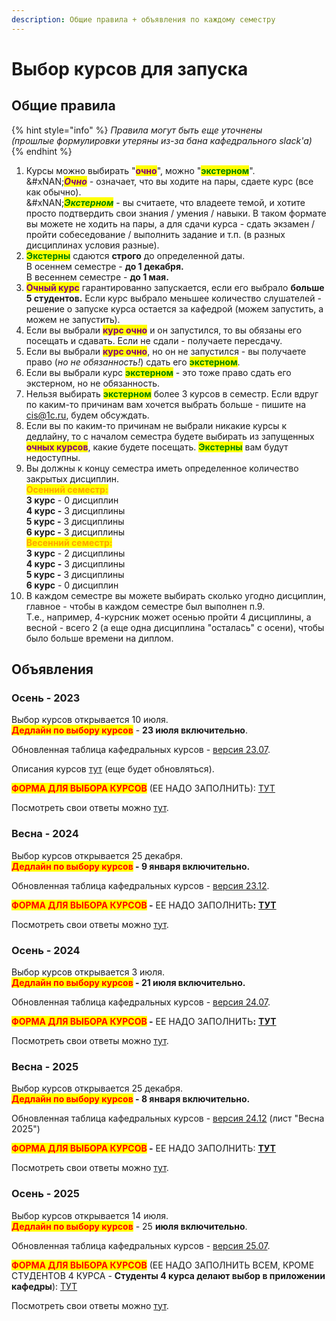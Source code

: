 ```yaml
---
description: Общие правила + объявления по каждому семестру
---
```


# Выбор курсов для запуска

## Общие правила

{% hint style="info" %}
_Правила могут быть еще уточнены_\
_(прошлые формулировки утеряны из-за бана кафедрального slack'a)_
{% endhint %}

1. Курсы можно выбирать "<mark style="color:purple;">**очно**</mark>", можно "<mark style="color:green;">**экстерном**</mark>".\
   &#xNAN;_<mark style="color:purple;">**Очно**</mark> -_ означает, что вы ходите на пары, сдаете курс (все как обычно).\
   &#xNAN;_<mark style="color:green;">**Экстерном**</mark>_ - вы считаете, что владеете темой, и хотите просто подтвердить свои знания / умения / навыки. В таком формате вы можете не ходить на пары, а для сдачи курса - сдать экзамен / пройти собеседование / выполнить задание и т.п. (в разных дисциплинах условия разные).&#x20;
2. <mark style="color:green;">**Экстерны**</mark> сдаются **строго** до определенной даты. \
   В осеннем семестре - **до 1 декабря.** \
   В весеннем семестре - **до 1 мая.**
3. <mark style="color:purple;">**Очный курс**</mark> гарантированно запускается, если его выбрало **больше 5 студентов.** Если курс выбрало меньшее количество слушателей - решение о запуске курса остается за кафедрой (можем запустить, а можем не запустить).
4. Если вы выбрали <mark style="color:purple;">**курс очно**</mark> и он запустился,  то вы обязаны его посещать и сдавать. Если не сдали - получаете пересдачу.
5. Если вы выбрали <mark style="color:purple;">**курс очно**</mark>, но он не запустился - вы получаете право (_но не обязанность!_) сдать его <mark style="color:green;">**экстерном**</mark>.&#x20;
6. Если вы выбрали курс <mark style="color:green;">**экстерном**</mark> - это тоже право сдать его экстерном, но не обязанность.&#x20;
7. Нельзя выбирать <mark style="color:green;">**экстерном**</mark> более 3 курсов в семестр. Если вдруг по каким-то причинам вам хочется выбрать больше - пишите на [cis@1c.ru](mailto:cis@1c.ru), будем обсуждать.
8. Если вы по каким-то причинам не выбрали никакие курсы к дедлайну, то с началом семестра будете выбирать из запущенных <mark style="color:purple;">**очных курсов**</mark>, какие будете посещать. <mark style="color:green;">**Экстерны**</mark> вам будут недоступны.
9. Вы должны к концу семестра иметь определенное количество закрытых дисциплин.\
   <mark style="color:orange;">**Осенний семестр:**</mark>\
   **3 курс** - 0 дисциплин\
   **4 курс -** 3 дисциплины\
   **5 курс -** 3 дисциплины\
   **6 курс -** 3 дисциплины\
   <mark style="color:orange;">**Весенний семестр:**</mark> \
   **3 курс** - 2 дисциплины\
   **4 курс -** 3 дисциплины\
   **5 курс -** 3 дисциплины\
   **6 курс** - 0 дисциплин
10. В каждом семестре вы можете выбирать сколько угодно дисциплин, главное - чтобы в каждом семестре был выполнен п.9. \
    Т.е., например, 4-курсник может осенью пройти 4 дисциплины, а весной - всего 2 (а еще одна дисциплина "осталась" с осени), чтобы было больше времени на диплом.

## Объявления

### Осень - 2023

Выбор курсов открывается 10 июля.\
<mark style="color:red;">**Дедлайн по выбору курсов**</mark> - **23 июля включительно**.

Обновленная таблица кафедральных курсов - [версия 23.07](https://docs.google.com/spreadsheets/d/15jEmcTpRQv43BxzPzR21yLZXaZ-ELs0y6byN9Qnk1cc/edit?usp=sharing).

Описания курсов [тут](https://docs.google.com/document/d/1S2ueMM2G__ZSkDVVUzO4Vgf4CfsoauFNsXb3P2L1rhI/edit?usp=sharing) (еще будет обновляться).

<mark style="color:red;">**ФОРМА ДЛЯ ВЫБОРА КУРСОВ**</mark> (ЕЕ НАДО ЗАПОЛНИТЬ): [ТУТ](https://forms.gle/m2JPsYE9C5QwHjHKA)

Посмотреть свои ответы можно [тут](https://docs.google.com/spreadsheets/d/1m5fGYale40TL11luojGPDxlP-EcaJ8Vj0-IQMlae2sM/edit?usp=sharing).

### Весна - 2024

Выбор курсов открывается 25 декабря. \
<mark style="color:red;">**Дедлайн по выбору курсов**</mark>**&#x20;- 9 января включительно.**

Обновленная таблица кафедральных курсов - [версия 23.12](https://docs.google.com/spreadsheets/d/15jEmcTpRQv43BxzPzR21yLZXaZ-ELs0y6byN9Qnk1cc/edit#gid=615482154).

<mark style="color:red;">**ФОРМА ДЛЯ ВЫБОРА КУРСОВ**</mark>**&#x20;-** ЕЕ НАДО ЗАПОЛНИТ&#x42C;**:** [**ТУТ**](https://forms.gle/krDLTyMdQMxfcL4Y9)

Посмотреть свои ответы можно [тут](https://docs.google.com/spreadsheets/d/1ygIccpigmRt8BadH_yJyh0vzlivAHZzkcGzgyem7Fyc/edit?usp=sharing).&#x20;

### Осень - 2024

Выбор курсов открывается 3 июля. \
<mark style="color:red;">**Дедлайн по выбору курсов**</mark>**&#x20;- 21 июля включительно.**

Обновленная таблица кафедральных курсов - [версия 24.07](https://docs.google.com/spreadsheets/d/15jEmcTpRQv43BxzPzR21yLZXaZ-ELs0y6byN9Qnk1cc/edit?gid=615482154#gid=615482154).

<mark style="color:red;">**ФОРМА ДЛЯ ВЫБОРА КУРСОВ**</mark>**&#x20;-** ЕЕ НАДО ЗАПОЛНИТ&#x42C;**:** [**ТУТ**](https://forms.gle/sou1iLGsJszebvYm9)

Посмотреть свои ответы можно [тут](https://docs.google.com/spreadsheets/d/1e8wLF_0PbmbX7g7Y4clwQ_PYhOm9s68nlN6jDEhsLVs/edit?usp=sharing).&#x20;

### Весна - 2025

Выбор курсов открывается 25 декабря. \
<mark style="color:red;">**Дедлайн по выбору курсов**</mark>**&#x20;- 8 января включительно.**

Обновленная таблица кафедральных курсов - [версия 24.12](https://docs.google.com/spreadsheets/d/15jEmcTpRQv43BxzPzR21yLZXaZ-ELs0y6byN9Qnk1cc/edit?gid=1687268987#gid=1687268987) (лист "Весна 2025")

<mark style="color:red;">**ФОРМА ДЛЯ ВЫБОРА КУРСОВ**</mark>**&#x20;-** ЕЕ НАДО ЗАПОЛНИТЬ: [**ТУТ**](https://forms.gle/Fj2zS3MabrTgqNcL6)

Посмотреть свои ответы можно [тут](https://docs.google.com/spreadsheets/d/1_K5SHsWSpMRjxJkV9I9-TEJvUvOpf3fDHn1s1z0tRuQ/edit?usp=sharing).&#x20;

### Осень - 2025

Выбор курсов открывается 14 июля.\
<mark style="color:red;">**Дедлайн по выбору курсов**</mark> - 25 **июля включительно**.

Обновленная таблица кафедральных курсов - [версия 25.07](https://docs.google.com/spreadsheets/d/15jEmcTpRQv43BxzPzR21yLZXaZ-ELs0y6byN9Qnk1cc/edit?gid=1872559183#gid=1872559183).

<mark style="color:red;">**ФОРМА ДЛЯ ВЫБОРА КУРСОВ**</mark> (ЕЕ НАДО ЗАПОЛНИТЬ ВСЕМ, КРОМЕ СТУДЕНТОВ 4 КУРСА - **Студенты 4 курса делают выбор в приложении кафедры**): [ТУТ](https://forms.gle/8FrssiKusBDLbpgG7)

Посмотреть свои ответы можно [тут](https://docs.google.com/spreadsheets/d/1pIT5UKosXlQZX_wK3dElzucn0Rw44_nX_bRsc1U9Jw8/edit?usp=sharing).
